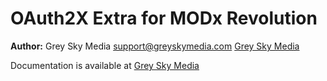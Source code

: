OAuth2X Extra for MODx Revolution
=======================================


**Author:** Grey Sky Media support@greyskymedia.com [Grey Sky Media](https://greyskymedia.com)

Documentation is available at [Grey Sky Media](https://github.com/Polumathes/OAuth2X)


